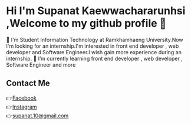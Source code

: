 # Hi I'm Supanat Kaewwachararunhsi ,Welcome to my github profile 👋
👯 I'm Student Information Technology at Ramkhamhaeng University.Now I'm looking for an internship.I'm interested in front end developer , web developer and Software Engineer.I wish gain more experience during an internship.
🌱 I’m currently learning front end developer , web developer , Software Engineer and more

## Contact Me
👉[Facebook](https://www.facebook.com/supanat1998/)<br>
👉[Instagram](https://www.instagram.com/f1uker_tp/)<br>
👉supanat.10@gmail.com<br>
<!--
**F1ukEr/F1ukEr** is a ✨ _special_ ✨ repository because its `README.md` (this file) appears on your GitHub profile.

Here are some ideas to get you started:

- 🔭 I’m currently working on ...
- 🌱 I’m currently learning ...
- 👯 I’m looking to collaborate on ...
- 🤔 I’m looking for help with ...
- 💬 Ask me about ...
- 📫 How to reach me: ...
- 😄 Pronouns: ...
- ⚡ Fun fact: ...
-->
